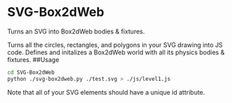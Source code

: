 # SVG-Box2dWeb
Turns an SVG into Box2dWeb bodies &amp; fixtures.

Turns all the circles, rectangles, and polygons in your SVG drawing into JS code. Defines and initalizes a Box2dWeb world with all its physics bodies & fixtures. 
##Usage
```bash
cd SVG-Box2dWeb
python ./svg-box2dweb.py ./test.svg > ./js/level1.js
```
Note that all of your SVG elements should have a unique id attribute. 
